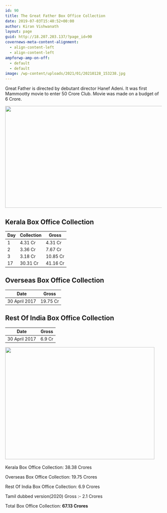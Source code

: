 ```yaml
---
id: 90
title: The Great Father Box Office Collection
date: 2019-07-03T15:40:52+00:00
author: Kiran Vishwanath
layout: page
guid: http://18.207.203.137/?page_id=90
covernews-meta-content-alignment:
  - align-content-left
  - align-content-left
ampforwp-amp-on-off:
  - default
  - default
image: /wp-content/uploads/2021/01/20210128_153238.jpg
---
```

Great Father is directed by debutant director Hanef Adeni. It was first Mammootty movie to enter 50 Crore Club. Movie was made on a budget of 6 Crore.

<img loading="lazy" width="720" height="327" src="/wp-content/uploads/2021/01/20210128_153522.jpg" alt="" class="wp-image-2061" srcset="/wp-content/uploads/2021/01/20210128_153522.jpg 720w, /wp-content/uploads/2021/01/20210128_153522-300x136.jpg 300w" sizes="(max-width: 720px) 100vw, 720px" />  

## Kerala Box Office Collection

| Day | Collection | Gross    |
| --- | ---------- | -------- |
| 1   | 4.31 Cr    | 4.31 Cr  |
| 2   | 3.36 Cr    | 7.67 Cr  |
| 3   | 3.18 Cr    | 10.85 Cr |
| 17  | 30.31 Cr   | 41.16 Cr | 

## Overseas Box Office Collection

| Date          | Gross    |
| ------------- | -------- |
| 30 April 2017 | 19.75 Cr | 

## Rest Of India Box Office Collection

| Date          | Gross  |
| ------------- | ------ |
| 30 April 2017 | 6.9 Cr | 

<img loading="lazy" width="480" height="360" src="/wp-content/uploads/2021/01/20210128_152732.jpg" alt="" class="wp-image-2058" srcset="/wp-content/uploads/2021/01/20210128_152732.jpg 480w, /wp-content/uploads/2021/01/20210128_152732-300x225.jpg 300w" sizes="(max-width: 480px) 100vw, 480px" />  

Kerala Box Office Collection: 38.38 Crores

Overseas Box Office Collection: 19.75 Crores

Rest Of India Box Office Collection: 6.9 Crores

Tamil dubbed version(2020) Gross :- 2.1 Crores

Total Box Office Collection: **67.13 Crores**